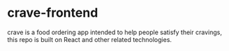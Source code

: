 # crave-frontend
crave is a food ordering app intended to help people satisfy their cravings, this repo is built on React and other related technologies.
